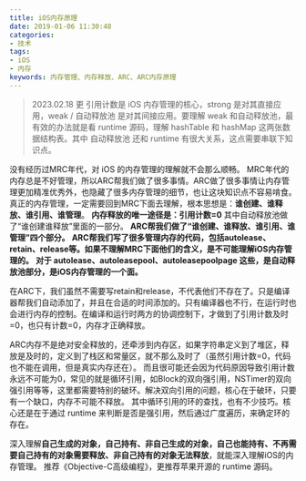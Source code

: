 ```yaml
---
title: iOS内存原理
date: 2019-01-06 11:30:48
categories:
- 技术
tags:
- iOS
- 内存
keywords: 内存管理、内存释放、ARC、ARC内存原理
---
```


> 2023.02.18 更
> 引用计数是 iOS 内存管理的核心，strong 是对其直接应用，weak / 自动释放池 是对其间接应用。要理解 weak 和自动释放池，最有效的办法就是看 runtime 源码，理解 hashTable 和 hashMap 这两张数据结构表。其中 自动释放池 还和 runtime 有很大关系，这点需要串联下知识点。

没有经历过MRC年代，对 iOS 的内存管理的理解就不会那么顺畅。
MRC年代的内存总是不好管理，所以ARC帮我们做了很多事情。ARC做了很多事情让内存管理更加精准优秀外，也隐藏了很多内存管理的细节，也让这块知识点不容易啃食。
真正的内存管理，一定需要回到MRC下面去理解，根本思想是：**谁创建、谁释放、谁引用、谁管理**。
**内存释放的唯一途径是：引用计数=0**
其中自动释放池做了“谁创建谁释放”里面的一部分。
**ARC帮我们做了“谁创建、谁释放、谁引用、谁管理”四个部分。**
**ARC帮我们写了很多管理内存的代码，包括autolease、retain、release等。如果不理解MRC下面他们的含义，是不可能理解iOS内存管理的。**
**对于 autolease、autoleasepool、autoleasepoolpage 这些，是自动释放池部分，是iOS内存管理的一个面。**

在ARC下，我们虽然不需要写retain和release，不代表他们不存在了。只是编译器帮我们自动添加了，并且在合适的时间添加的。只有编译器也不行，在运行时也会进行内存的控制。在编译和运行时两方的协调控制下，才做到了引用计数及时=0，也只有计数=0，内存才正确释放。

ARC内存不是绝对安全释放的，还牵涉到内存区，如果字符串定义到了堆区，释放是及时的，定义到了栈区和常量区，就不那么及时了（虽然引用计数=0，代码也不能在调用，但是真实内存还在）。
而且很可能还会因为代码原因导致引用计数永远不可能为0，常见的就是循环引用，如Block的双向强引用，NSTimer的双向强引用等等，这里都需要特别的破环。解决双向引用的问题，核心在于破环，只要有一个缺口，内存不可能不释放。
其中循环引用的环的查找，也有不少技巧。核心还是在于通过 runtime 来判断是否是强引用，然后通过广度遍历，来确定环的存在。

深入理解**自己生成的对象，自己持有、非自己生成的对象，自己也能持有、不再需要自己持有的对象需要释放、非自己持有的对象无法释放**，就能深入理解iOS的内存管理。
推荐《Objective-C高级编程》，更推荐苹果开源的 runtime 源码。
